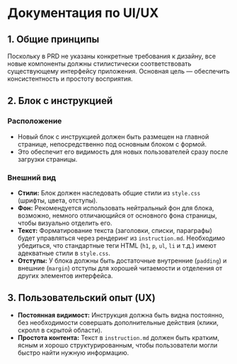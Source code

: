 # Документация по UI/UX

## 1. Общие принципы

Поскольку в PRD не указаны конкретные требования к дизайну, все новые компоненты должны стилистически соответствовать существующему интерфейсу приложения. Основная цель — обеспечить консистентность и простоту восприятия.

## 2. Блок с инструкцией

### Расположение
- Новый блок с инструкцией должен быть размещен на главной странице, непосредственно под основным блоком с формой.
- Это обеспечит его видимость для новых пользователей сразу после загрузки страницы.

### Внешний вид
- **Стили:** Блок должен наследовать общие стили из `style.css` (шрифты, цвета, отступы).
- **Фон:** Рекомендуется использовать нейтральный фон для блока, возможно, немного отличающийся от основного фона страницы, чтобы визуально отделить его.
- **Текст:** Форматирование текста (заголовки, списки, параграфы) будет управляться через рендеринг из `instruction.md`. Необходимо убедиться, что стандартные теги HTML (`h1`, `p`, `ul`, `li` и т.д.) имеют адекватные стили в `style.css`.
- **Отступы:** У блока должны быть достаточные внутренние (`padding`) и внешние (`margin`) отступы для хорошей читаемости и отделения от других элементов интерфейса.

## 3. Пользовательский опыт (UX)

- **Постоянная видимост:** Инструкция должна быть видна постоянно, без необходимости совершать дополнительные действия (клики, скролл в скрытой области).
- **Простота контента:** Текст в `instruction.md` должен быть кратким, ясным и хорошо структурированным, чтобы пользователи могли быстро найти нужную информацию.
